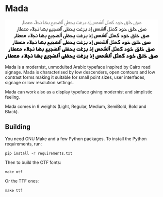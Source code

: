 Mada
====

![Sample](documentation/Mada-Sample.png)

Mada is a modernist, unmodulted Arabic typeface inspired by Cairo road signage.
Mada is characterised by low descenders, open contours and low contrast forms
making it suitable for small point sizes, user interfaces, signage or low
resolution settings.

Mada can work also as a display typeface giving modernist and simplistic feeling.

Mada comes in 6 weights (Light, Regular, Medium, SemiBold, Bold and Black).

Building
--------

You need GNU Make and a few Python packages. To install the Python
requirements, run:
```shell
pip install -r requirements.txt
```

Then to build the OTF fonts:
```shell
make otf
```

Or the TTF ones:
```
make ttf
```
